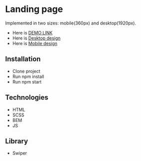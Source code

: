 # Landing page
Implemented in two sizes: mobile(360px) and desktop(1920px).

- Here is [DEMO LINK](https://oksana-logos-frontend.github.io/landing_page/)
-  Here is [Desktop design](https://xd.adobe.com/view/47082fc4-b373-4fd4-8320-d039c4530c5d-125b/)
-  Here is [Mobile design](https://xd.adobe.com/view/d69bebe6-ffc0-446c-a04b-64769bccf749-83c8/)

## Installation

- Clone project
- Run npm install
- Run npm start 

## Technologies
- HTML
- SCSS
- BEM
- JS

## Library 
- Swiper
